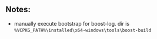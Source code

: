 



## Notes:
- manually execute bootstrap for boost-log. dir is `%VCPKG_PATH%\installed\x64-windows\tools\boost-build`